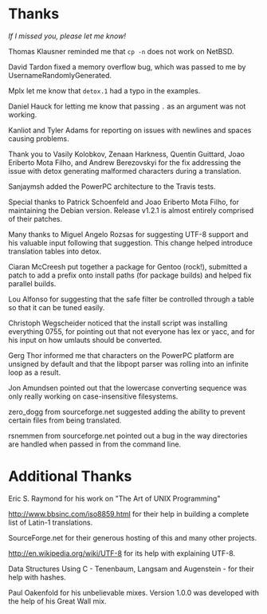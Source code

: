 # Thanks

*If I missed you, please let me know!*

Thomas Klausner reminded me that `cp -n` does not work on NetBSD.

David Tardon fixed a memory overflow bug, which was passed to me by
UsernameRandomlyGenerated.

Mplx let me know that `detox.1` had a typo in the examples.

Daniel Hauck for letting me know that passing `.` as an argument was not
working.

Kanliot and Tyler Adams for reporting on issues with newlines and spaces
causing problems.

Thank you to Vasily Kolobkov, Zenaan Harkness, Quentin Guittard, Joao Eriberto
Mota Filho, and Andrew Berezovskyi for the fix addressing the issue with detox
generating malformed characters during a translation.

Sanjaymsh added the PowerPC architecture to the Travis tests.

Special thanks to Patrick Schoenfeld and Joao Eriberto Mota Filho, for
maintaining the Debian version.  Release v1.2.1 is almost entirely comprised of
their patches.

Many thanks to Miguel Angelo Rozsas for suggesting UTF-8 support and his
valuable input following that suggestion.  This change helped introduce
translation tables into detox.

Ciaran McCreesh put together a package for Gentoo (rock!), submitted a patch
to add a prefix onto install paths (for package builds) and helped fix
parallel builds.

Lou Alfonso for suggesting that the safe filter be controlled through a
table so that it can be tuned easily.

Christoph Wegscheider noticed that the install script was installing
everything 0755, for pointing out that not everyone has lex or yacc, and for
his input on how umlauts should be converted.

Gerg Thor informed me that characters on the PowerPC platform are unsigned
by default and that the libpopt parser was rolling into an infinite loop as
a result.

Jon Amundsen pointed out that the lowercase converting sequence was only
really working on case-insensitive filesystems.

zero_dogg from sourceforge.net suggested adding the ability to prevent
certain files from being translated.

rsnemmen from sourceforge.net pointed out a bug in the way directories are
handled when passed in from the command line.

# Additional Thanks

Eric S. Raymond for his work on "The Art of UNIX Programming"

http://www.bbsinc.com/iso8859.html for their help in building a complete list
of Latin-1 translations.

SourceForge.net for their generous hosting of this and many other projects.

http://en.wikipedia.org/wiki/UTF-8 for its help with explaining UTF-8.

Data Structures Using C - Tenenbaum, Langsam and Augenstein - for their help
with hashes.

Paul Oakenfold for his unbelievable mixes.  Version 1.0.0 was developed with
the help of his Great Wall mix.
